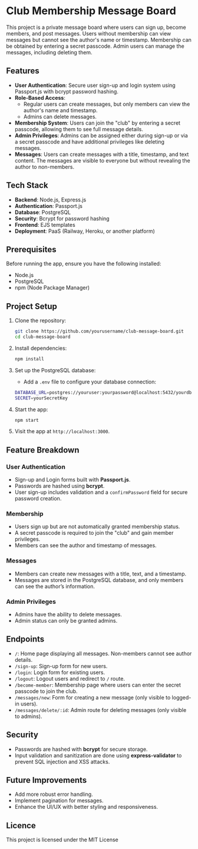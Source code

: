 # Club Membership Message Board

This project is a private message board where users can sign up, become members, and post messages. Users without membership can view messages but
cannot see the author's name or timestamp. Membership can be obtained by entering a secret passcode. Admin users can manage the messages, including
deleting them.

## Features

- **User Authentication**: Secure user sign-up and login system using Passport.js with bcrypt password hashing.
- **Role-Based Access**:
    - Regular users can create messages, but only members can view the author's name and timestamp.
    - Admins can delete messages.
- **Membership System**: Users can join the "club" by entering a secret passcode, allowing them to see full message details.
- **Admin Privileges**: Admins can be assigned either during sign-up or via a secret passcode and have additional privileges like deleting messages.
- **Messages**: Users can create messages with a title, timestamp, and text content. The messages are visible to everyone but without revealing the
  author to non-members.

## Tech Stack

- **Backend**: Node.js, Express.js
- **Authentication**: Passport.js
- **Database**: PostgreSQL
- **Security**: Bcrypt for password hashing
- **Frontend**: EJS templates
- **Deployment**: PaaS (Railway, Heroku, or another platform)

## Prerequisites

Before running the app, ensure you have the following installed:

- Node.js
- PostgreSQL
- npm (Node Package Manager)

## Project Setup

1. Clone the repository:

   ```bash
   git clone https://github.com/yourusername/club-message-board.git
   cd club-message-board
   ```
2. Install dependencies:
    ```bash
   npm install
   ```
3. Set up the PostgreSQL database:
    - Add a ```.env``` file to configure your database connection:
    ```bash
    DATABASE_URL=postgres://youruser:yourpassword@localhost:5432/yourdb
    SECRET=yourSecretKey
    ```
4. Start the app:
    ```bash
   npm start
    ```
5. Visit the app at ```http://localhost:3000```.

## Feature Breakdown

### User Authentication

- Sign-up and Login forms built with **Passport.js**.
- Passwords are hashed using **bcrypt**.
- User sign-up includes validation and a ```confirmPassword``` field for secure password creation.

### Membership

- Users sign up but are not automatically granted membership status.
- A secret passcode is required to join the "club" and gain member privileges.
- Members can see the author and timestamp of messages.

### Messages

- Members can create new messages with a title, text, and a timestamp.
- Messages are stored in the PostgreSQL database, and only members can see the author’s information.

### Admin Privileges

- Admins have the ability to delete messages.
- Admin status can only be granted admins.

## Endpoints

- ```/```: Home page displaying all messages. Non-members cannot see author details.
- ```/sign-up```: Sign-up form for new users.
- ```/login```: Login form for existing users.
- ```/logout```: Logout users and redirect to ```/``` route.
- ```/become-member```: Membership page where users can enter the secret passcode to join the club.
- ```/messages/new```: Form for creating a new message (only visible to logged-in users).
- ```/messages/delete/:id```: Admin route for deleting messages (only visible to admins).

## Security

- Passwords are hashed with **bcrypt** for secure storage.
- Input validation and sanitization are done using **express-validator** to prevent SQL injection and XSS attacks.

## Future Improvements

- Add more robust error handling.
- Implement pagination for messages.
- Enhance the UI/UX with better styling and responsiveness.

## Licence

This project is licensed under the MIT License

